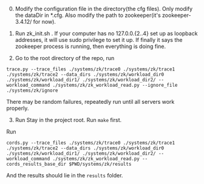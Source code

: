 0. Modify the configuration file in the directory(the cfg files). Only modify the dataDir in *.cfg. Also modify the path to zookeeper(it's zookeeper-3.4.12/ for now).

1. Run zk_init.sh . If your computer has no 127.0.0.{2..4} set up as loopback addresses, it will use sudo privilege to set it up.
If finally it says the zookeeper process is running, then everything is doing fine.

2. Go to the root directory of the repo, run 
```
trace.py --trace_files ./systems/zk/trace0 ./systems/zk/trace1 ./systems/zk/trace2 --data_dirs ./systems/zk/workload_dir0 ./systems/zk/workload_dir1/ ./systems/zk/workload_dir2/ --workload_command ./systems/zk/zk_workload_read.py --ignore_file ./systems/zk/ignore
```
There may be random failures, repeatedly run until all servers work properly.

3. Run
Stay in the project root. Run `make` first.

Run
```
cords.py --trace_files ./systems/zk/trace0 ./systems/zk/trace1 ./systems/zk/trace2 --data_dirs ./systems/zk/workload_dir0 ./systems/zk/workload_dir1/ ./systems/zk/workload_dir2/ --workload_command ./systems/zk/zk_workload_read.py --cords_results_base_dir $PWD/systems/zk/results
```
And the results should lie in the `results` folder.
